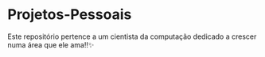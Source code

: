 # Projetos-Pessoais
Este repositório pertence a um cientista da computação dedicado a crescer numa área que ele ama!!✨
